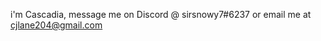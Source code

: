 i'm Cascadia, message me on Discord @ sirsnowy7#6237 or email me at cjlane204@gmail.com

<!---
sirsnowy7/sirsnowy7 is a ✨ special ✨ repository because its `README.md` (this file) appears on your GitHub profile.
You can click the Preview link to take a look at your changes.
--->
